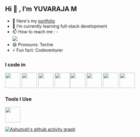 ## Hi 👋 , I’m YUVARAJA M
- 🔭 Here's my [portfolio](https://yuvaraja958505.github.io/portfolio_finish/)                                                 
- 🌱 I’m currently learning full-stack development
- 📫 How to reach me :
-<br/> [<img src="https://img.shields.io/badge/LinkedIn-0077B5?style=for-the-badge&logo=linkedin&logoColor=white" />](www.linkedin.com/in/yuva-raja-024878266)
- 😄 Pronouns: Techie
- ⚡ Fun fact: Codeventurer


### I code in
<img height="50" width="50" src="https://img.icons8.com/color/48/000000/python.png" /> <img height="50" width="50" src="https://img.icons8.com/color/48/000000/java-coffee-cup-logo.png" /> <img height="50" width="50" src="https://img.icons8.com/color/48/000000/html-5.png" />  <img height="50" width="50" src="https://img.icons8.com/color/48/000000/bootstrap.png" /><img height="50" width="50" src="https://img.icons8.com/color/48/000000/javascript.png"/> <img height="50" width="50" src="https://img.icons8.com/?size=100&id=qc3TyHJPxEoH&format=png&color=000000"/> <img height="50" width="50" src="https://img.icons8.com/color/48/000000/mysql-logo.png"/> <img height="50" width="50" src="https://img.icons8.com/color/48/000000/nodejs.png"/> 

### Tools I Use
<img height="50" width="50" src="https://img.icons8.com/color/48/000000/visual-studio-code-2019.png"/> 


[![Ashutosh's github activity graph](https://github-readme-activity-graph.vercel.app/graph?username=yuvaraja958505&bg_color=030303&color=fafafa&line=f0f0f0&point=4053dd&area=true&hide_border=true)](https://github.com/ashutosh00710/github-readme-activity-graph)
 

 

